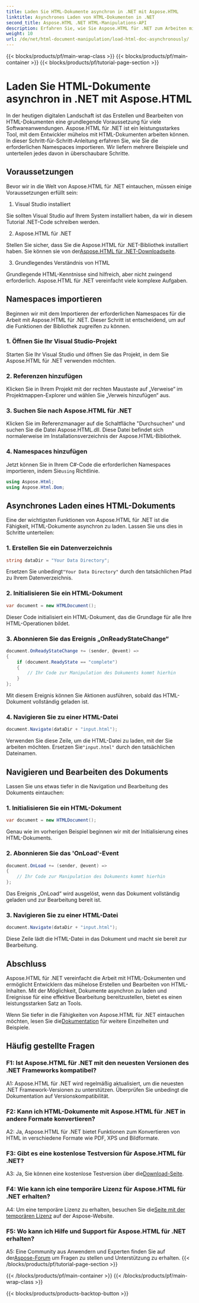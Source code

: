 ```yaml
---
title: Laden Sie HTML-Dokumente asynchron in .NET mit Aspose.HTML
linktitle: Asynchrones Laden von HTML-Dokumenten in .NET
second_title: Aspose.HTML .NET HTML-Manipulations-API
description: Erfahren Sie, wie Sie Aspose.HTML für .NET zum Arbeiten mit HTML-Dokumenten verwenden. Schritt-für-Schritt-Anleitung mit Beispielen und FAQs für Entwickler.
weight: 10
url: /de/net/html-document-manipulation/load-html-doc-asynchronously/
---
```


{{< blocks/products/pf/main-wrap-class >}}
{{< blocks/products/pf/main-container >}}
{{< blocks/products/pf/tutorial-page-section >}}

# Laden Sie HTML-Dokumente asynchron in .NET mit Aspose.HTML


In der heutigen digitalen Landschaft ist das Erstellen und Bearbeiten von HTML-Dokumenten eine grundlegende Voraussetzung für viele Softwareanwendungen. Aspose.HTML für .NET ist ein leistungsstarkes Tool, mit dem Entwickler mühelos mit HTML-Dokumenten arbeiten können. In dieser Schritt-für-Schritt-Anleitung erfahren Sie, wie Sie die erforderlichen Namespaces importieren. Wir liefern mehrere Beispiele und unterteilen jedes davon in überschaubare Schritte.

## Voraussetzungen

Bevor wir in die Welt von Aspose.HTML für .NET eintauchen, müssen einige Voraussetzungen erfüllt sein:

1. Visual Studio installiert

Sie sollten Visual Studio auf Ihrem System installiert haben, da wir in diesem Tutorial .NET-Code schreiben werden.

2. Aspose.HTML für .NET

 Stellen Sie sicher, dass Sie die Aspose.HTML für .NET-Bibliothek installiert haben. Sie können sie von der[Aspose.HTML für .NET-Downloadseite](https://releases.aspose.com/html/net/).

3. Grundlegendes Verständnis von HTML

Grundlegende HTML-Kenntnisse sind hilfreich, aber nicht zwingend erforderlich. Aspose.HTML für .NET vereinfacht viele komplexe Aufgaben.

## Namespaces importieren

Beginnen wir mit dem Importieren der erforderlichen Namespaces für die Arbeit mit Aspose.HTML für .NET. Dieser Schritt ist entscheidend, um auf die Funktionen der Bibliothek zugreifen zu können.

### 1. Öffnen Sie Ihr Visual Studio-Projekt

Starten Sie Ihr Visual Studio und öffnen Sie das Projekt, in dem Sie Aspose.HTML für .NET verwenden möchten.

### 2. Referenzen hinzufügen

Klicken Sie in Ihrem Projekt mit der rechten Maustaste auf „Verweise“ im Projektmappen-Explorer und wählen Sie „Verweis hinzufügen“ aus.

### 3. Suchen Sie nach Aspose.HTML für .NET

Klicken Sie im Referenzmanager auf die Schaltfläche "Durchsuchen" und suchen Sie die Datei Aspose.HTML.dll. Diese Datei befindet sich normalerweise im Installationsverzeichnis der Aspose.HTML-Bibliothek.

### 4. Namespaces hinzufügen

 Jetzt können Sie in Ihrem C#-Code die erforderlichen Namespaces importieren, indem Sie`using` Richtlinie.

```csharp
using Aspose.Html;
using Aspose.Html.Dom;
```

## Asynchrones Laden eines HTML-Dokuments

Eine der wichtigsten Funktionen von Aspose.HTML für .NET ist die Fähigkeit, HTML-Dokumente asynchron zu laden. Lassen Sie uns dies in Schritte unterteilen:

### 1. Erstellen Sie ein Datenverzeichnis

```csharp
string dataDir = "Your Data Directory";
```

 Ersetzen Sie unbedingt`"Your Data Directory"` durch den tatsächlichen Pfad zu Ihrem Datenverzeichnis.

### 2. Initialisieren Sie ein HTML-Dokument

```csharp
var document = new HTMLDocument();
```

Dieser Code initialisiert ein HTML-Dokument, das die Grundlage für alle Ihre HTML-Operationen bildet.

### 3. Abonnieren Sie das Ereignis „OnReadyStateChange“

```csharp
document.OnReadyStateChange += (sender, @event) =>
{
    if (document.ReadyState == "complete")
    {
        // Ihr Code zur Manipulation des Dokuments kommt hierhin
    }
};
```

Mit diesem Ereignis können Sie Aktionen ausführen, sobald das HTML-Dokument vollständig geladen ist.

### 4. Navigieren Sie zu einer HTML-Datei

```csharp
document.Navigate(dataDir + "input.html");
```

 Verwenden Sie diese Zeile, um die HTML-Datei zu laden, mit der Sie arbeiten möchten. Ersetzen Sie`"input.html"` durch den tatsächlichen Dateinamen.

## Navigieren und Bearbeiten des Dokuments

Lassen Sie uns etwas tiefer in die Navigation und Bearbeitung des Dokuments eintauchen:

### 1. Initialisieren Sie ein HTML-Dokument

```csharp
var document = new HTMLDocument();
```

Genau wie im vorherigen Beispiel beginnen wir mit der Initialisierung eines HTML-Dokuments.

### 2. Abonnieren Sie das 'OnLoad'-Event

```csharp
document.OnLoad += (sender, @event) =>
{
    // Ihr Code zur Manipulation des Dokuments kommt hierhin
};
```

Das Ereignis „OnLoad“ wird ausgelöst, wenn das Dokument vollständig geladen und zur Bearbeitung bereit ist.

### 3. Navigieren Sie zu einer HTML-Datei

```csharp
document.Navigate(dataDir + "input.html");
```

Diese Zeile lädt die HTML-Datei in das Dokument und macht sie bereit zur Bearbeitung.

## Abschluss

Aspose.HTML für .NET vereinfacht die Arbeit mit HTML-Dokumenten und ermöglicht Entwicklern das mühelose Erstellen und Bearbeiten von HTML-Inhalten. Mit der Möglichkeit, Dokumente asynchron zu laden und Ereignisse für eine effektive Bearbeitung bereitzustellen, bietet es einen leistungsstarken Satz an Tools.

 Wenn Sie tiefer in die Fähigkeiten von Aspose.HTML für .NET eintauchen möchten, lesen Sie die[Dokumentation](https://reference.aspose.com/html/net/) für weitere Einzelheiten und Beispiele.

## Häufig gestellte Fragen

### F1: Ist Aspose.HTML für .NET mit den neuesten Versionen des .NET Frameworks kompatibel?

A1: Aspose.HTML für .NET wird regelmäßig aktualisiert, um die neuesten .NET Framework-Versionen zu unterstützen. Überprüfen Sie unbedingt die Dokumentation auf Versionskompatibilität.

### F2: Kann ich HTML-Dokumente mit Aspose.HTML für .NET in andere Formate konvertieren?

A2: Ja, Aspose.HTML für .NET bietet Funktionen zum Konvertieren von HTML in verschiedene Formate wie PDF, XPS und Bildformate.

### F3: Gibt es eine kostenlose Testversion für Aspose.HTML für .NET?

 A3: Ja, Sie können eine kostenlose Testversion über die[Download-Seite](https://releases.aspose.com/).

### F4: Wie kann ich eine temporäre Lizenz für Aspose.HTML für .NET erhalten?

 A4: Um eine temporäre Lizenz zu erhalten, besuchen Sie die[Seite mit der temporären Lizenz](https://purchase.aspose.com/temporary-license/) auf der Aspose-Website.

### F5: Wo kann ich Hilfe und Support für Aspose.HTML für .NET erhalten?

 A5: Eine Community aus Anwendern und Experten finden Sie auf der[Aspose-Forum](https://forum.aspose.com/) um Fragen zu stellen und Unterstützung zu erhalten.
{{< /blocks/products/pf/tutorial-page-section >}}

{{< /blocks/products/pf/main-container >}}
{{< /blocks/products/pf/main-wrap-class >}}

{{< blocks/products/products-backtop-button >}}

